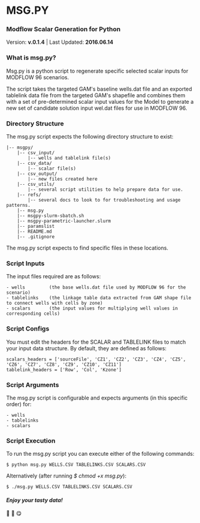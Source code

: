 # MSG.PY 
### Modflow Scalar Generation for Python

Version: **v.0.1.4** | 
Last Updated: **2016.06.14**

### What is msg.py?
Msg.py is a python script to regenerate specific selected scalar inputs for MODFLOW 96 scenarios.

The script takes the targeted GAM's baseline wells.dat file and an exported tablelink data file from the targeted GAM's shapefile and combines them with a set of pre-determined scalar input values for the Model to generate a new set of candidate solution input wel.dat files for use in MODFLOW 96.

### Directory Structure
The msg.py script expects the following directory structure to exist:

    |-- msgpy/
        |-- csv_input/
            |-- wells and tablelink file(s)
        |-- csv_data/
            |-- scalar file(s)
        |-- csv_output/
            |-- new files created here
        |-- csv_utils/
            |-- several script utilities to help prepare data for use.
        |-- refs/
            |-- several docs to look to for troubleshooting and usage patterns.
        |-- msg.py  
        |-- msgpy-slurm-sbatch.sh
        |-- msgpy-parametric-launcher.slurm
        |-- paramslist
        |-- README.md
        |-- .gitignore

The msg.py script expects to find specific files in these locations.

### Script Inputs
The input files required are as follows:

    - wells         (the base wells.dat file used by MODFLOW 96 for the scenario)
    - tablelinks    (the linkage table data extracted from GAM shape file to connect wells with cells by zone)
    - scalars       (the input values for multiplying well values in corresponding cells)

### Script Configs
You must edit the headers for the SCALAR and TABLELINK files to match your input data structure.
By default, they are defined as follows:

    scalars_headers = ['sourceFile', 'CZ1', 'CZ2', 'CZ3', 'CZ4', 'CZ5', 'CZ6', 'CZ7', 'CZ8', 'CZ9', 'CZ10', 'CZ11']
    tablelink_headers = ['Row', 'Col', 'Kzone']

### Script Arguments
The msg.py script is configurable and expects arguments (in this specific order) for:

    - wells
    - tablelinks
    - scalars

### Script Execution
To run the msg.py script you can execute either of the following commands:

    $ python msg.py WELLS.CSV TABLELINKS.CSV SCALARS.CSV

Alternatively (after running _$ chmod +x msg.py_):

    $ ./msg.py WELLS.CSV TABLELINKS.CSV SCALARS.CSV

#### **_Enjoy your tasty data!_**
:purple_heart: :stew: :yum:








